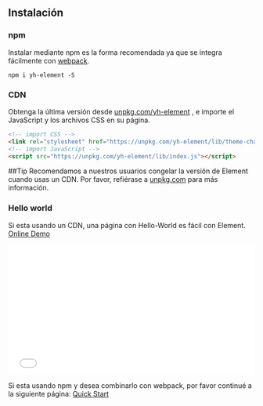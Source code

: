 ## Instalación

### npm

Instalar mediante npm es la forma recomendada ya que se integra fácilmente con [webpack](https://webpack.js.org/).

```shell
npm i yh-element -S
```

### CDN

Obtenga la última versión desde [unpkg.com/yh-element](https://unpkg.com/yh-element/) , e importe el JavaScript y los archivos CSS en su página.

```html
<!-- import CSS -->
<link rel="stylesheet" href="https://unpkg.com/yh-element/lib/theme-chalk/index.css">
<!-- import JavaScript -->
<script src="https://unpkg.com/yh-element/lib/index.js"></script>
```

##Tip
Recomendamos a nuestros usuarios congelar la versión de Element cuando usas un CDN. Por favor, refiérase a [unpkg.com](https://unpkg.com) para más información.

### Hello world

Si esta usando un CDN, una página con Hello-World es fácil con Element. [Online Demo](https://codepen.io/ziyoung/pen/rRKYpd)

<iframe height="265" style="width: 100%;" scrolling="no" title="Element demo" src="//codepen.io/ziyoung/embed/rRKYpd/?height=265&theme-id=light&default-tab=html,result" frameborder="no" allowtransparency="true" allowfullscreen="true">
  See the Pen <a href='https://codepen.io/ziyoung/pen/rRKYpd/'>Element demo</a> by hetech
  (<a href='https://codepen.io/ziyoung'>@ziyoung</a>) on <a href='https://codepen.io'>CodePen</a>.
</iframe>

Si esta usando npm y desea combinarlo con webpack, por favor continué a la siguiente página: [Quick Start](/#/es/component/quickstart)
